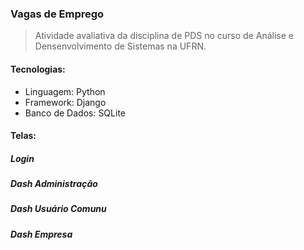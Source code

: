 ### Vagas de Emprego
> Atividade avaliativa da disciplina de PDS no curso de Análise e Densenvolvimento de Sistemas na UFRN.

#### Tecnologias:
* Linguagem: Python
* Framework: Django
* Banco de Dados: SQLite

#### Telas:
##### Login
##### Dash Administração
##### Dash Usuário Comunu
##### Dash Empresa
